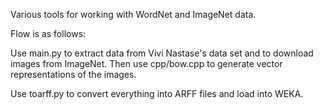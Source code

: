 Various tools for working with WordNet and ImageNet data.

Flow is as follows:

Use main.py to extract data from Vivi Nastase's data set
and to download images from ImageNet. Then use cpp/bow.cpp
to generate vector representations of the images.

Use toarff.py to convert everything into ARFF files
and load into WEKA.

